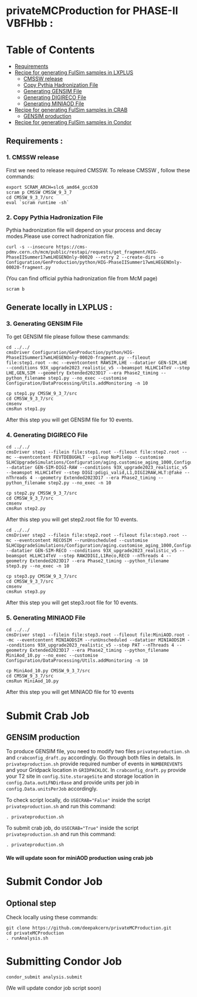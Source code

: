 # privateMCProduction for PHASE-II VBFHbb :

Table of Contents
=================
  
  * [Requirements](#requirements)
  * [Recipe for generating FulSim samples in LXPLUS](#renerate-locally-in-LXPLUS)
    * [CMSSW release](#cmssw-release)
    * [Copy Pythia Hadronization File](#copy-Pythia-Hadronization-File)
    * [Generating GENSIM File](#generating-gensim-File)
    * [Generating DIGIRECO File](#generating-digireco-File)
    * [Generating MINIAOD File](#generating-miniaod-File)
  * [Recipe for generating FulSim samples in CRAB](#Submit-Crab-Job)
    * [GENSIM production](#GENSIM-production)
  * [Recipe for generating FulSim samples in Condor](#Submit-Condor-Job)
    

 ## Requirements :
 
 ### 1. CMSSW release
First we need to release required CMSSW. To release CMSSW , follow these commands:

```source /cvmfs/cms.cern.ch/cmsset_default.sh
export SCRAM_ARCH=slc6_amd64_gcc630
scram p CMSSW CMSSW_9_3_7
cd CMSSW_9_3_7/src
eval `scram runtime -sh`
```
### 2. Copy Pythia Hadronization File
Pythia hadronization file will depend on your process and decay modes.Please use correct hadronization file.

```curl -s --insecure https://cms-pdmv.cern.ch/mcm/public/restapi/requests/get_fragment/HIG-PhaseIISummer17wmLHEGENOnly-00020 --retry 2 --create-dirs -o Configuration/GenProduction/python/HIG-PhaseIISummer17wmLHEGENOnly-00020-fragment.py```

(You can find official pythia hadronization file from McM page)
```
scram b
```

## Generate locally in LXPLUS :

### 3. Generating GENSIM File
To get GENSIM file please follow these cammands:
```
cd ../../
cmsDriver Configuration/GenProduction/python/HIG-PhaseIISummer17wmLHEGENOnly-00020-fragment.py --fileout file:step1.root --mc --eventcontent RAWSIM,LHE --datatier GEN-SIM,LHE --conditions 93X_upgrade2023_realistic_v5 --beamspot HLLHC14TeV --step LHE,GEN,SIM --geometry Extended2023D17 --era Phase2_timing --python_filename step1.py --no_exec --customise Configuration/DataProcessing/Utils.addMonitoring -n 10

cp step1.py CMSSW_9_3_7/src
cd CMSSW_9_3_7/src
cmsenv
cmsRun step1.py
```

After this step you will get GENSIM file for 10 events.

### 4. Generating DIGIRECO File
```
cd ../../
cmsDriver step1 --filein file:step1.root --fileout file:step2.root --mc --eventcontent FEVTDEBUGHLT --pileup NoPileUp --customise SLHCUpgradeSimulations/Configuration/aging.customise_aging_1000,Configuration/DataProcessing/Utils.addMonitoring --datatier GEN-SIM-DIGI-RAW --conditions 93X_upgrade2023_realistic_v5 --beamspot HLLHC14TeV --step DIGI:pdigi_valid,L1,DIGI2RAW,HLT:@fake --nThreads 4 --geometry Extended2023D17 --era Phase2_timing --python_filename step2.py --no_exec -n 10

cp step2.py CMSSW_9_3_7/src
cd CMSSW_9_3_7/src
cmsenv
cmsRun step2.py
```

After this step you will get step2.root file for 10 events.
```
cd ../../
cmsDriver step2 --filein file:step2.root --fileout file:step3.root --mc --eventcontent RECOSIM --runUnscheduled --customise SLHCUpgradeSimulations/Configuration/aging.customise_aging_1000,Configuration/DataProcessing/Utils.addMonitoring --datatier GEN-SIM-RECO --conditions 93X_upgrade2023_realistic_v5 --beamspot HLLHC14TeV --step RAW2DIGI,L1Reco,RECO --nThreads 4 --geometry Extended2023D17 --era Phase2_timing --python_filename step3.py --no_exec -n 10

cp step3.py CMSSW_9_3_7/src
cd CMSSW_9_3_7/src
cmsenv
cmsRun step3.py
```

After this step you will get step3.root file for 10 events.

### 5. Generating MINIAOD File
```
cd ../../
cmsDriver step1 --filein file:step3.root --fileout file:MiniAOD.root --mc --eventcontent MINIAODSIM --runUnscheduled --datatier MINIAODSIM --conditions 93X_upgrade2023_realistic_v5 --step PAT --nThreads 4 --geometry Extended2023D17 --era Phase2_timing --python_filename MiniAod_10.py --no_exec --customise Configuration/DataProcessing/Utils.addMonitoring -n 10

cp MiniAod_10.py CMSSW_9_3_7/src
cd CMSSW_9_3_7/src
cmsRun MiniAod_10.py
```
After this step you will get MINIAOD file for 10 events

# Submit Crab Job

## GENSIM production 
To produce GENSIM file, you need to modify two files `privateproduction.sh` and `crabconfig_draft.py` accordingly. Go through both files in details. In `privateproduction.sh` provide required number of events in `NUMBEREVENTS` and your Gridpack location in `GRIDPACKLOC`. In `crabconfig_draft.py` provide your T2 site in `config.Site.storageSite` and storage location in `config.Data.outLFNDirBase` and provide units per job in `config.Data.unitsPerJob` accordingly. 

To check script locally, do `USECRAB="False"` inside the script `privateproduction.sh` and run this command:
```
. privateproduction.sh
```
To submit crab job, do `USECRAB="True"` inside the script `privateproduction.sh` and run this command:
```
. privateproduction.sh
```
#### We will update soon for miniAOD production using crab job

# Submit Condor Job
## Optional step
Check locally using these commands:

```
git clone https://github.com/deepakcern/privateMCProduction.git
cd privateMCProduction
. runAnalysis.sh
```
# Submitting Condor Job
```
condor_submit analysis.submit
```
(We will update condor job script soon)

